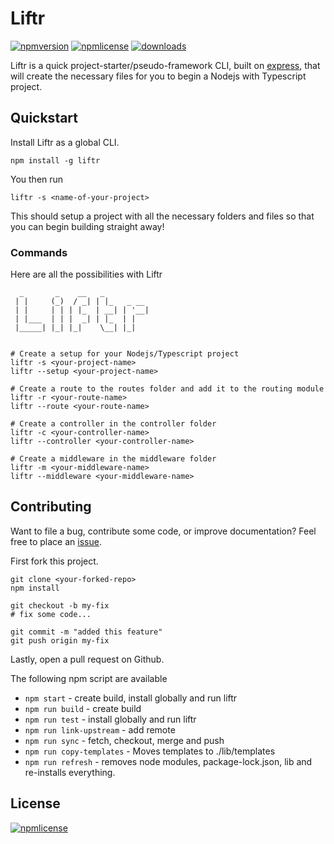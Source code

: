# Liftr

[![npmversion](https://img.shields.io/npm/v/liftr.svg)](https://github.com/farisT/liftr)
[![npmlicense](https://img.shields.io/npm/l/liftr.svg)](https://github.com/farisT/liftr/blob/master/LICENSE/)
[![downloads](https://img.shields.io/npm/dy/liftr.svg)](https://github.com/farisT/liftr)

Liftr is a quick project-starter/pseudo-framework CLI, built on [express](https://expressjs.com/), that will create the necessary files for you to begin a Nodejs with Typescript project.

## Quickstart

Install Liftr as a global CLI.

 ``` 
 npm install -g liftr 
 ```
You then run

```
liftr -s <name-of-your-project>
```

This should setup a project with all the necessary folders and files so that you can begin building straight away!

### Commands

Here are all the possibilities with Liftr

```shell
  _       _    __   _          
 | |     (_)  / _| | |_   _ __ 
 | |     | | | |_  | __| | '__|
 | |___  | | |  _| | |_  | |   
 |_____| |_| |_|    \__| |_|   


# Create a setup for your Nodejs/Typescript project
liftr -s <your-project-name>
liftr --setup <your-project-name>

# Create a route to the routes folder and add it to the routing module
liftr -r <your-route-name>
liftr --route <your-route-name>

# Create a controller in the controller folder
liftr -c <your-controller-name>
liftr --controller <your-controller-name>

# Create a middleware in the middleware folder
liftr -m <your-middleware-name>
liftr --middleware <your-middleware-name>

```
## Contributing

Want to file a bug, contribute some code, or improve documentation? Feel free to place an [issue](https://github.com/farisT/liftr/issues).  

First fork this project.  

```shell
git clone <your-forked-repo>
npm install

git checkout -b my-fix
# fix some code...

git commit -m "added this feature"
git push origin my-fix
```

Lastly, open a pull request on Github.

The following npm script are available

- `npm start` - create build, install globally and run liftr
- `npm run build` - create build
- `npm run test` - install globally and run liftr
- `npm run link-upstream` - add remote
- `npm run sync` - fetch, checkout, merge and push
- `npm run copy-templates` - Moves templates to ./lib/templates
- `npm run refresh` - removes node modules, package-lock.json, lib and re-installs everything.

## License

[![npmlicense](https://img.shields.io/npm/l/liftr.svg)](https://github.com/farisT/liftr/blob/master/LICENSE/)